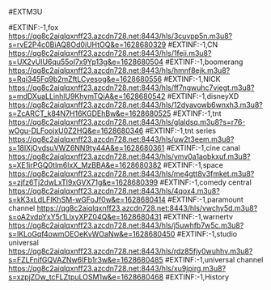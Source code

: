 #EXTM3U

#EXTINF:-1,fox 
https://qg8c2aiqlqxnff23.azcdn728.net:8443/hls/3cuvpp5n.m3u8?s=rvE2P4c0BiAQ8Od0iUHtOQ&e=1628680329
#EXTINF:-1,CN
https://qg8c2aiqlqxnff23.azcdn728.net:8443/hls/1feji.m3u8?s=UX2vUIU6qu55oI7x9Yp13g&e=1628680504
#EXTINF:-1,boomerang
https://qg8c2aiqlqxnff23.azcdn728.net:8443/hls/hmnf8ejk.m3u8?s=Rqi345Fq9b2mZftLCyesog&e=1628680556
#EXTINF:-1,NICK
https://qg8c2aiqlqxnff23.azcdn728.net:8443/hls/ff7ngwuhc7viegt.m3u8?s=mdDXuaLLinhlU9KhymTQiA&e=1628680542
#EXTINF:-1,disneyXD
https://qg8c2aiqlqxnff23.azcdn728.net:8443/hls/12dyavowb6wnxh3.m3u8?s=ZcARCT_k84N7H16KGDEhBw&e=1628680525
#EXTINF:-1,tnt 
https://qg8c2aiqlqxnff23.azcdn728.net:8443/hls/glaldsq.m3u8?s=r76-wOgu-DLFoojxU0Z2HQ&e=1628680346
#EXTINF:-1,tnt series
https://qg8c2aiqlqxnff23.azcdn728.net:8443/hls/uw2t3eem.m3u8?s=18lXjOvdsuVWZ6NN9ty44A&e=1628680361
#EXTINF:-1,cine canal
https://qg8c2aiqlqxnff23.azcdn728.net:8443/hls/ymv0a1aobkxuf.m3u8?s=XE1irPGQ0tlm6lxX_MzBBA&e=1628680382
#EXTINF:-1,space
https://qg8c2aiqlqxnff23.azcdn728.net:8443/hls/me4gtt8v3fmket.m3u8?s=zjfz6Tj2dwLxTl9xGVX71g&e=1628680399
#EXTINF:-1,comedy central
https://qg8c2aiqlqxnff23.azcdn728.net:8443/hls/4qox4.m3u8?s=kK3xLdLFIKhSM-wGFoJf0w&e=1628680414
#EXTINF:-1,paramount channel
https://qg8c2aiqlqxnff23.azcdn728.net:8443/hls/vwchy5d.m3u8?s=oA2vdpYxY5r1LlxyXPZ04Q&e=1628680431
#EXTINF:-1,warnertv
https://qg8c2aiqlqxnff23.azcdn728.net:8443/hls/j5uwhfb7w5c.m3u8?s=IKLoGqf4owmOEOeKvWOaNw&e=1628680450
#EXTINF:-1,studio universal
https://qg8c2aiqlqxnff23.azcdn728.net:8443/hls/rdz85fjy0wuhhv.m3u8?s=FZLFnifGQVAZNw6IFb1r3w&e=1628680485
#EXTINF:-1,universal channel
https://qg8c2aiqlqxnff23.azcdn728.net:8443/hls/xu9jpirg.m3u8?s=xzpjZOw_tcFLZtpuLOSM1w&e=1628680468
#EXTINF:-1,History






